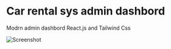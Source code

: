 # Car rental sys admin dashbord 
 Modrn admin dashbord React.js and Tailwind Css

 ![Screenshot](./public/Dashbord.png)
